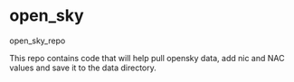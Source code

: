 # open_sky
open_sky_repo


This repo contains code that will help pull opensky data, add nic and NAC values and save it to the data directory.
